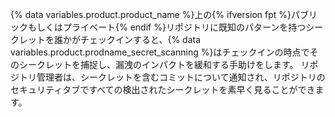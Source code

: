 {% data variables.product.product_name %}上の{% ifversion fpt %}パブリックもしくはプライベート{% endif %}リポジトリに既知のパターンを持つシークレットを誰かがチェックインすると、{% data variables.product.prodname_secret_scanning %}はチェックインの時点でそのシークレットを捕捉し、漏洩のインパクトを緩和する手助けをします。 リポジトリ管理者は、シークレットを含むコミットについて通知され、リポジトリのセキュリティタブですべての検出されたシークレットを素早く見ることができます。
